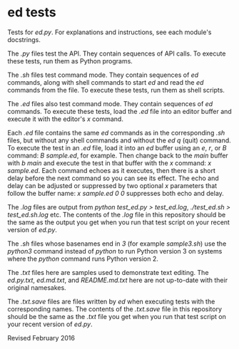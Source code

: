 
ed tests
========

Tests for *ed.py*.  For explanations and instructions, see each
module's docstrings.

The *.py* files test the API.  They contain sequences of API calls.
To execute these tests, run them as Python programs.

The *.sh* files test command mode.  They contain sequences of *ed*
commands, along with shell commands to start *ed* and read the *ed*
commands from the file.  To execute these tests, run them as shell
scripts.

The *.ed* files also test command mode.  They contain sequences of
*ed* commands.  To execute these tests, load the *.ed* file into an
editor buffer and execute it with the editor's *x* command.  

Each *.ed* file contains the same *ed* commands as in the
corresponding *.sh* files, but without any shell commands and without
the *ed* *q* (quit) command.  To execute the test in an *.ed* file,
load it into an *ed* buffer using an *e*, *r*, or *B* command: *B
sample.ed*, for example.  Then change back to the *main* buffer with
*b main* and execute the test in that buffer with the *x* command: *x
sample.ed*.  Each command echoes as it executes, then there is a short
delay before the next command so you can see its effect. The echo and
delay can be adjusted or suppressed by two optional *x* parameters
that follow the buffer name: *x sample.ed 0 0* suppresses both echo
and delay.

The *.log* files are output from *python test_ed.py > test_ed.log*,
*./test_ed.sh > test_ed.sh.log* etc.  The contents of the *.log* file
in this repository should be the same as the output you get when you
run that test script on your recent version of *ed.py*.

The *.sh* files whose basenames end in *3* (for example *sample3.sh*)
use the *python3* command instead of *python* to run Python version 
3 on systems where the *python* command runs Python version 2.

The *.txt* files here are samples used to demonstrate text editing.
The *ed.py.txt*, *ed.md.txt*, and *README.md.txt* here are not
up-to-date with their original namesakes.

The *.txt.save* files are files written by *ed* when executing tests
with the corresponding names.   The contents of the *.txt.save* file
in this repository should be the same as the *.txt* file you get when you
run that test script on your recent version of *ed.py*.

Revised February 2016
